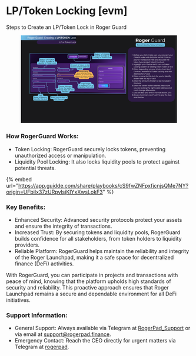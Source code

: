 # LP/Token Locking \[evm]

Steps to Create an LP/Token Lock in Roger Guard

<figure><img src="../../.gitbook/assets/25.png" alt=""><figcaption></figcaption></figure>

### How RogerGuard Works:

* Token Locking: RogerGuard securely locks tokens, preventing unauthorized access or manipulation.
* Liquidity Pool Locking: It also locks liquidity pools to protect against potential threats.



{% embed url="https://app.guidde.com/share/playbooks/cS9fwZNFpxfjcnjsQMe7NY?origin=UFbiIx37zURpvlsjKIYxXwsLokF3" %}

### Key Benefits:

* Enhanced Security: Advanced security protocols protect your assets and ensure the integrity of transactions.
* Increased Trust: By securing tokens and liquidity pools, RogerGuard builds confidence for all stakeholders, from token holders to liquidity providers.
* Reliable Platform: RogerGuard helps maintain the reliability and integrity of the Roger Launchpad, making it a safe space for decentralized finance (DeFi) activities.

With RogerGuard, you can participate in projects and transactions with peace of mind, knowing that the platform upholds high standards of security and reliability. This proactive approach ensures that Roger Launchpad remains a secure and dependable environment for all DeFi initiatives.

### Support Information:

* General Support: Always available via Telegram at [RogerPad\_Support](https://t.me/RogerPad_Support) or via email at [support@rogerpad.finance](mailto:support@rogerpad.finance.).
* Emergency Contact: Reach the CEO directly for urgent matters via Telegram at [rogerpad](https://t.me/rogerpad).
